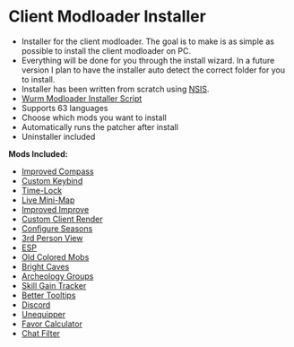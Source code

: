 # Client Modloader Installer

- Installer for the client modloader. The goal is to make is as simple as possible to install the client modloader on PC.
- Everything will be done for you through the install wizard. In a future version I plan to have the installer auto detect the correct folder for you to install. 
- Installer has been written from scratch using [NSIS](http://nsis.sourceforge.net/Main_Page).
- [Wurm Modloader Installer Script](https://github.com/Jubaroo/ClientModloaderInstaller/files/1909849/Wurm.Modloader.Script.zip)
- Supports 63 languages
- Choose which mods you want to install
- Automatically runs the patcher after install
- Uninstaller included

**Mods Included:**
   
 - [Improved Compass](https://forum.wurmonline.com/index.php?/topic/136575-released-improved-compass-no-winter-better-tooltips-custom-actions-max-toolbelt-time-lock-skill-gain-tracker-updated-apr-8/)
 - [Custom Keybind](https://forum.wurmonline.com/index.php?/topic/136575-released-improved-compass-no-winter-better-tooltips-custom-actions-max-toolbelt-time-lock-skill-gain-tracker-updated-apr-8/)
 - [Time-Lock](https://forum.wurmonline.com/index.php?/topic/136575-released-improved-compass-no-winter-better-tooltips-custom-actions-max-toolbelt-time-lock-skill-gain-tracker-updated-apr-8/)
 - [Live Mini-Map](https://forum.wurmonline.com/index.php?/topic/136217-released-live-map/)
 - [Improved Improve](https://forum.wurmonline.com/index.php?/topic/135285-released-improved-improve-for-agos-mod-loader-client/)
 - [Custom Client Render](https://forum.wurmonline.com/index.php?/topic/158323-releaseclient-customclientrender/)
 - [Configure Seasons](https://forum.wurmonline.com/index.php?/topic/135975-releasedseason-configure-mod/)
 - [3rd Person View](https://forum.wurmonline.com/index.php?/topic/158402-release-third-person-view/)
 - [ESP](https://forum.wurmonline.com/index.php?/topic/150187-release-client-wurmesp/)
 - [Old Colored Mobs](https://forum.wurmonline.com/index.php?/topic/150721-release-client-oldmobs/)
 - [Bright Caves](https://forum.wurmonline.com/index.php?/topic/142511-released-client-cave-vision/)
- [Archeology Groups](https://forum.wurmonline.com/index.php?/topic/136575-released-improved-compass-no-winter-better-tooltips-custom-actions-max-toolbelt-time-lock-skill-gain-tracker-updated-apr-8/)
- [Skill Gain Tracker](https://forum.wurmonline.com/index.php?/topic/136575-released-improved-compass-no-winter-better-tooltips-custom-actions-max-toolbelt-time-lock-skill-gain-tracker-updated-apr-8/)
- [Better Tooltips](https://forum.wurmonline.com/index.php?/topic/136575-released-improved-compass-no-winter-better-tooltips-custom-actions-max-toolbelt-time-lock-skill-gain-tracker-updated-apr-8/)
- [Discord](https://forum.wurmonline.com/index.php?/topic/162597-release-client-discord/)
- [Unequipper](https://forum.wurmonline.com/index.php?/topic/162825-client-unequipper/)
- [Favor Calculator](https://forum.wurmonline.com/index.php?/topic/162849-client-favor-calculator/)
- [Chat Filter](https://forum.wurmonline.com/index.php?/topic/162643-release-client-chat-filter/)
